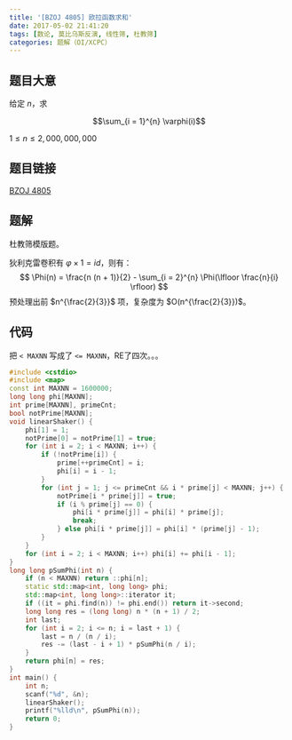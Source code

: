```yaml
---
title: '[BZOJ 4805] 欧拉函数求和'
date: 2017-05-02 21:41:20
tags: [数论, 莫比乌斯反演, 线性筛, 杜教筛]
categories: 题解（OI/XCPC）
---
```


## 题目大意

给定 $n$，求

$$\sum_{i = 1}^{n} \varphi(i)$$

$1 \leqslant n \leqslant 2,000,000,000$

## 题目链接

[BZOJ 4805](http://www.lydsy.com/JudgeOnline/problem.php?id=4805)

<!-- more -->

## 题解

杜教筛模版题。

狄利克雷卷积有 $\varphi \times 1 = id$，则有：
$$
\Phi(n) = \frac{n (n + 1)}{2} - \sum_{i = 2}^{n} \Phi(\lfloor \frac{n}{i} \rfloor)
$$
预处理出前 $n^{\frac{2}{3}}$ 项，复杂度为 $O(n^{\frac{2}{3}})$。

## 代码

把 `< MAXNN`  写成了 `<= MAXNN`，RE了四次。。。

```c++
#include <cstdio>
#include <map>
const int MAXNN = 1600000;
long long phi[MAXNN];
int prime[MAXNN], primeCnt;
bool notPrime[MAXNN];
void linearShaker() {
    phi[1] = 1;
    notPrime[0] = notPrime[1] = true;
    for (int i = 2; i < MAXNN; i++) {
        if (!notPrime[i]) {
            prime[++primeCnt] = i;
            phi[i] = i - 1;
        }
        for (int j = 1; j <= primeCnt && i * prime[j] < MAXNN; j++) {
            notPrime[i * prime[j]] = true;
            if (i % prime[j] == 0) {
                phi[i * prime[j]] = phi[i] * prime[j];
                break;
            } else phi[i * prime[j]] = phi[i] * (prime[j] - 1);
        }
    }
    for (int i = 2; i < MAXNN; i++) phi[i] += phi[i - 1];
}
long long pSumPhi(int n) {
    if (n < MAXNN) return ::phi[n];
    static std::map<int, long long> phi;
    std::map<int, long long>::iterator it;
    if ((it = phi.find(n)) != phi.end()) return it->second;
    long long res = (long long) n * (n + 1) / 2;
    int last;
    for (int i = 2; i <= n; i = last + 1) {
        last = n / (n / i);
        res -= (last - i + 1) * pSumPhi(n / i);
    }
    return phi[n] = res;
}
int main() {
    int n;
    scanf("%d", &n);
    linearShaker();
    printf("%lld\n", pSumPhi(n));
    return 0;
}
```
